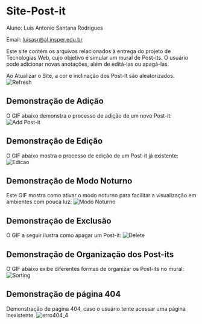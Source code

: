 # Site-Post-it
Aluno: Luis Antonio Santana Rodrigues

Email: luisasr@al.insper.edu.br

Este site contém os arquivos relacionados à entrega do projeto de Tecnologias Web, cujo objetivo é simular um mural de Post-its. O usuário pode adicionar novas anotações, além de editá-las ou apagá-las.

Ao Atualizar o Site, a cor e inclinação dos Post-It são aleatorizados.
![Refresh](https://github.com/devluisrodrigues/Site-Post-it/assets/103431660/6b33e367-0824-4b46-9064-0966db625aa2)


## Demonstração de Adição

O GIF abaixo demonstra o processo de adição de um novo Post-it:
![Add Post-it](https://github.com/devluisrodrigues/Site-Post-it/assets/103431660/5c50cf6c-ce5b-4fc0-add6-c198bc36705b)

## Demonstração de Edição

O GIF abaixo mostra o processo de edição de um Post-it já existente:
![Edicao](https://github.com/devluisrodrigues/Site-Post-it/assets/103431660/53c974a8-256b-4e53-b3ab-59feeeb84278)


## Demonstração de Modo Noturno

Este GIF mostra como ativar o modo noturno para facilitar a visualização em ambientes com pouca luz:
![Modo Noturno](https://github.com/devluisrodrigues/Site-Post-it/assets/103431660/50af1f94-7d3a-4831-9e6a-4c20e5b3a731)

## Demonstração de Exclusão

O GIF a seguir ilustra como apagar um Post-it:
![Delete](https://github.com/devluisrodrigues/Site-Post-it/assets/103431660/41212926-8859-4d7a-b75c-fe1888b2fc11)

## Demonstração de Organização dos Post-its

O GIF abaixo exibe diferentes formas de organizar os Post-its no mural:
![Sorting](https://github.com/devluisrodrigues/Site-Post-it/assets/103431660/597eb752-5b90-482c-bc00-d9eaa328cff8)

## Demonstração de página 404
Demonstração de página 404, caso o usuário tente acessar uma página inexistente.
![erro404_4](https://github.com/devluisrodrigues/Site-Post-it/assets/103431660/a99842f1-cf9d-4ebf-8e77-c5b6dfccc577)
